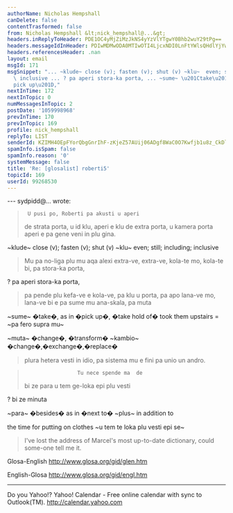 ```yaml
---
authorName: Nicholas Hempshall
canDelete: false
contentTrasformed: false
from: Nicholas Hempshall &lt;nick_hempshall@...&gt;
headers.inReplyToHeader: PDE1OC4yMjZiMzJkNS4yYzVlYTgwY0Bhb2wuY29tPg==
headers.messageIdInHeader: PDIwMDMwODA0MTIwOTI4LjcxNDI0LnFtYWlsQHdlYjYwMDAyLm1haWwueWFob28uY29tPg==
headers.referencesHeader: .nan
layout: email
msgId: 171
msgSnippet: "... ~klude~ close (v); fasten (v); shut (v) ~klu~  even; still; including;\
  \ inclusive ... ? pa aperi stora-ka porta, ... ~sume~ \u201Ctake\u201D, as in \u201C\
  pick up\u201D,"
nextInTime: 172
nextInTopic: 0
numMessagesInTopic: 2
postDate: '1059998968'
prevInTime: 170
prevInTopic: 169
profile: nick_hempshall
replyTo: LIST
senderId: KZIMH4OEpFYorQbgGnrIhF-zKjeZ57AUij06ADgf8WaC0O7Kwfjb1u8z_CkDlpXEt0H19mTb4Mt65jJJkOyVcjAGmiLgDiahHiFcUcATvs2EarjBXRQ
spamInfo.isSpam: false
spamInfo.reason: '0'
systemMessage: false
title: 'Re: [glosalist] roberti5'
topicId: 169
userId: 99268530
---
```


--- sydpidd@... wrote:
>      U pusi po, Roberti pa akusti u aperi 
> de strata porta, u id klu, aperi  e klu de 
> extra porta, u kamera porta  aperi e 
> pa gene veni in plu gina.

~klude~ close (v); fasten (v); shut (v)
~klu~  even; still; including; inclusive


> Mu pa no-liga plu mu aqa
> alexi extra-ve, extra-ve, kola-te mo,
> kola-te bi, pa stora-ka porta,

? pa aperi stora-ka porta,

> pa pende plu kefa-ve e kola-ve,
> pa klu u porta, pa apo lana-ve mo,
> lana-ve bi e pa sume  mu ana-skala, pa muta

~sume~ �take�, as in �pick up�, �take hold of�
took them upstairs = ~pa fero supra mu~

~muta~ �change�, �transform�
~kambio~ �change�,�exchange�,�replace�

> plura hetera vesti in idio, pa sistema mu e
> fini pa unio  un andro.

 
>                      Tu nece spende ma  de
> bi ze para u tem ge-loka epi plu vesti 

? bi ze minuta

~para~ �besides� as in �next to�
~plus~ in addition to

the time for putting on clothes 
 ~u tem te loka plu vesti epi se~



> I've lost the address of Marcel's most up-to-date
> dictionary, could some-one tell me it.

Glosa-English   http://www.glosa.org/gid/glen.htm

English-Glosa   http://www.glosa.org/gid/engl.htm

__________________________________
Do you Yahoo!?
Yahoo! Calendar - Free online calendar with sync to Outlook(TM).
http://calendar.yahoo.com

